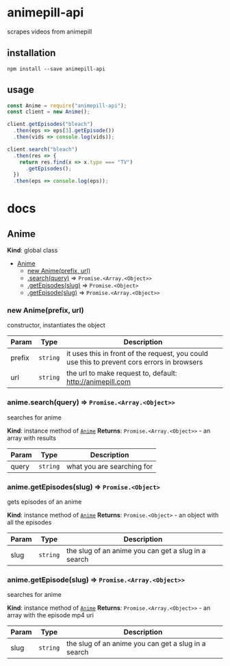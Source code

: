 # animepill-api
scrapes videos from animepill

## installation
``npm install --save animepill-api``

## usage
```javascript
const Anime = require("animepill-api");
const client = new Anime();

client.getEpisodes("bleach")
  .then(eps => eps[3].getEpisode())
  .then(vids => console.log(vids));

client.search("bleach")
  .then(res => {
    return res.find(x => x.type === "TV")
      .getEpisodes();
  })
  .then(eps => console.log(eps));
```

# docs
<a name="Anime"></a>

## Anime
**Kind**: global class

* [Anime](#Anime)
    * [new Anime(prefix, url)](#new_Anime_new)
    * [.search(query)](#Anime+search) ⇒ <code>Promise.&lt;Array.&lt;Object&gt;&gt;</code>
    * [.getEpisodes(slug)](#Anime+getEpisodes) ⇒ <code>Promise.&lt;Object&gt;</code>
    * [.getEpisode(slug)](#Anime+getEpisode) ⇒ <code>Promise.&lt;Array.&lt;Object&gt;&gt;</code>

<a name="new_Anime_new"></a>

### new Anime(prefix, url)
constructor, instantiates the object


| Param | Type | Description |
| --- | --- | --- |
| prefix | <code>string</code> | it uses this in front of the request, you could use this to prevent cors errors in browsers |
| url | <code>string</code> | the url to make request to, default: http://animepill.com |

<a name="Anime+search"></a>

### anime.search(query) ⇒ <code>Promise.&lt;Array.&lt;Object&gt;&gt;</code>
searches for anime

**Kind**: instance method of [<code>Anime</code>](#Anime)
**Returns**: <code>Promise.&lt;Array.&lt;Object&gt;&gt;</code> - an array with results

| Param | Type | Description |
| --- | --- | --- |
| query | <code>string</code> | what you are searching for |

<a name="Anime+getEpisodes"></a>

### anime.getEpisodes(slug) ⇒ <code>Promise.&lt;Object&gt;</code>
gets episodes of an anime

**Kind**: instance method of [<code>Anime</code>](#Anime)
**Returns**: <code>Promise.&lt;Object&gt;</code> - an object with all the episodes

| Param | Type | Description |
| --- | --- | --- |
| slug | <code>string</code> | the slug of an anime you can get a slug in a search |

<a name="Anime+getEpisode"></a>

### anime.getEpisode(slug) ⇒ <code>Promise.&lt;Array.&lt;Object&gt;&gt;</code>
searches for anime

**Kind**: instance method of [<code>Anime</code>](#Anime)
**Returns**: <code>Promise.&lt;Array.&lt;Object&gt;&gt;</code> - an array with the episode mp4 uri

| Param | Type | Description |
| --- | --- | --- |
| slug | <code>string</code> | the slug of an anime you can get a slug in a search |